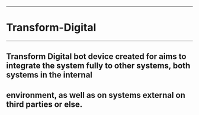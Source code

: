 __________________
# Transform-Digital
***
## Transform Digital  bot device created for aims to integrate the system fully to other systems, both systems in the internal 
environment, as well as on systems external on third parties or else. 
---
